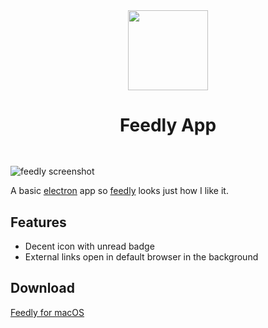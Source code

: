 <div align="center">
  <img src="icon/feedly-128.png" width="128" height="128">
  <br />
  <h1 style="margin-bottom:3rem">Feedly App</h1>
</div>

![feedly screenshot](images/screenshot.png)

A basic [electron](http://electron.atom.io) app so [feedly](feedly.com) looks
just how I like it.

## Features

- Decent icon with unread badge
- External links open in default browser in the background

## Download

[Feedly for macOS](https://github.com/chrstphrknwtn/feedly-app/releases/download/0.0.5/Feedly_macOS_0-0-5.dmg)
